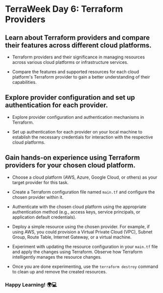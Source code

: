 # TerraWeek Day 6: Terraform Providers

## Learn about Terraform providers and compare their features across different cloud platforms.

- Terraform providers and their significance in managing resources across various cloud platforms or infrastructure services.


- Compare the features and supported resources for each cloud platform's Terraform provider to gain a better understanding of their capabilities.


## Explore provider configuration and set up authentication for each provider.

- Explore provider configuration and authentication mechanisms in Terraform.


- Set up authentication for each provider on your local machine to establish the necessary credentials for interaction with the respective cloud platforms.


## Gain hands-on experience using Terraform providers for your chosen cloud platform.

- Choose a cloud platform (AWS, Azure, Google Cloud, or others) as your target provider for this task.

  
- Create a Terraform configuration file named `main.tf` and configure the chosen provider within it.

  
- Authenticate with the chosen cloud platform using the appropriate authentication method (e.g., access keys, service principals, or application default credentials).


- Deploy a simple resource using the chosen provider. For example, if using AWS, you could provision a Virtual Private Cloud (VPC), Subnet Group, Route Table, Internet Gateway, or a virtual machine.


- Experiment with updating the resource configuration in your `main.tf` file and apply the changes using Terraform. Observe how Terraform intelligently manages the resource changes.


- Once you are done experimenting, use the `terraform destroy` command to clean up and remove the created resources.


### Happy Learning! 🌍💻
